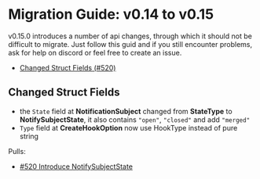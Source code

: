 # Migration Guide: v0.14 to v0.15

v0.15.0 introduces a number of api changes, through which it should not be difficult to migrate.
Just follow this guid and if you still encounter problems, ask for help on discord or feel free to create an issue.

<!-- toc -->

-   [Changed Struct Fields (#520)](#changed-struct-fields)

<!-- tocstop -->

## Changed Struct Fields

 - the `State` field at **NotificationSubject** changed from **StateType** to **NotifySubjectState**, it also contains `"open"`, `"closed"` and add `"merged"`
 - `Type` field at **CreateHookOption** now use HookType instead of pure string

Pulls:
-   [#520 Introduce NotifySubjectState](https://gitea.com/gitea/go-sdk/pulls/520)

